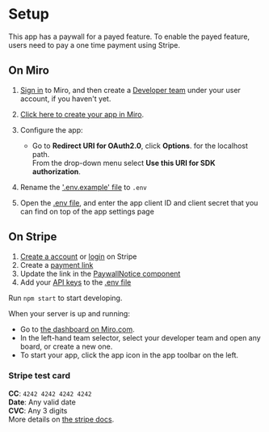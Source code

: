 # Setup

This app has a paywall for a payed feature. To enable the payed feature, users need to pay a one time payment using Stripe.

## On Miro

1. [Sign in](https://miro.com/login/) to Miro, and then create a [Developer team](https://developers.miro.com/docs/create-a-developer-team) under your user account, if you haven't yet.
1. [Click here to create your app in Miro](https://miro.com/app/settings/user-profile/apps/?appTemplate=%7B%22appName%22%3A%22App+With+Payments%22%2C%22sdkUri%22%3A%22http%3A%2F%2Flocalhost%3A3000%22%2C%22redirectUris%22%3A%5B%22http%3A%2F%2Flocalhost%3A3000%2Fapi%2Fredirect%2F%22%5D%2C%22scopes%22%3A%5B%22boards%3Aread%22%2C%22boards%3Awrite%22%5D%7D).
1. Configure the app:

   - Go to **Redirect URI for OAuth2.0**, click **Options**. for the localhost path. \
     From the drop-down menu select **Use this URI for SDK authorization**.

1. Rename the ['.env.example' file](.env.example) to `.env`
1. Open the [.env file](.env), and enter the app client ID and client secret that you can find on top of the app settings page

## On Stripe

1. [Create a account](https://dashboard.stripe.com/register) or [login](https://dashboard.stripe.com/login) on Stripe
2. Create a [payment link](https://dashboard.stripe.com/test/payment-links)
3. Update the link in the [PaywallNotice component](./components/PaywallNotice.tsx)
4. Add your [API keys](https://dashboard.stripe.com/apikeys) to the [.env file](.env)

Run `npm start` to start developing.

When your server is up and running:

- Go to [the dashboard on Miro.com](https://miro.com/app/dashboard).
- In the left-hand team selector, select your developer team and open any board, or create a new one.
- To start your app, click the app icon in the app toolbar on the left.

### Stripe test card

**CC**: `4242 4242 4242 4242`\
**Date**: Any valid date\
**CVC**: Any 3 digits\
More details on [the stripe docs](https://stripe.com/docs/testing).
